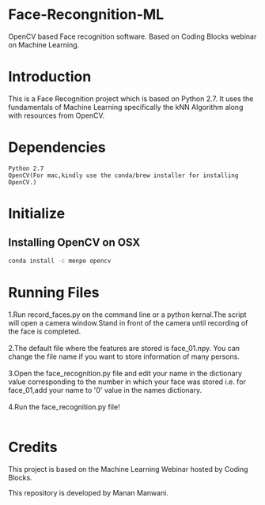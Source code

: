 # Face-Recongnition-ML
OpenCV based Face recognition software. Based on Coding Blocks webinar on Machine Learning.

# Introduction

This is a Face Recognition project which is based on Python 2.7. It uses the fundamentals of Machine Learning specifically the kNN Algorithm along with resources from OpenCV.

# Dependencies
    Python 2.7
    OpenCV(For mac,kindly use the conda/brew installer for installing OpenCV.)

# Initialize
   
## Installing OpenCV on OSX

```sh
conda install -c menpo opencv
```

# Running Files

1.Run record_faces.py on the command line or a python kernal.The script will open a camera window.Stand in front of the camera until recording of the face is completed.<br /><br />
2.The default file where the features are stored is face_01.npy. You can change the file name if you want to store information of many persons.<br /><br />
3.Open the face_recognition.py file and edit your name in the dictionary value corresponding to the number in which your face was stored i.e. for face_01,add your name to '0' value in the names dictionary.<br /><br />
4.Run the face_recognition.py file!<br /><br />

# Credits
This project is based on the Machine Learning Webinar hosted by Coding Blocks.

This repository is developed by Manan Manwani.

